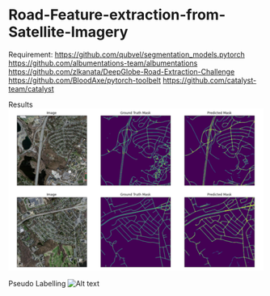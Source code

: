 # Road-Feature-extraction-from-Satellite-Imagery

Requirement: 
https://github.com/qubvel/segmentation_models.pytorch
https://github.com/albumentations-team/albumentations
https://github.com/zlkanata/DeepGlobe-Road-Extraction-Challenge
https://github.com/BloodAxe/pytorch-toolbelt
https://github.com/catalyst-team/catalyst

Results
![Alt text](Output.PNG?raw=true "Inference")

Pseudo Labelling
![Alt text](PseudoLabelling.PNG?raw=true "Inference")
